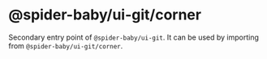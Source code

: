 # @spider-baby/ui-git/corner

Secondary entry point of `@spider-baby/ui-git`. It can be used by importing from `@spider-baby/ui-git/corner`.

